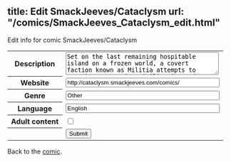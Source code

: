 title: Edit SmackJeeves/Cataclysm
url: "/comics/SmackJeeves_Cataclysm_edit.html"
---
Edit info for comic SmackJeeves/Cataclysm

<form name="comic" action="http://gaepostmail.appspot.com/comic/" method="post">
<table class="comicinfo">
<tr>
<th>Description</th><td><textarea name="description" cols="40" rows="3">Set on the last remaining hospitable island on a frozen world, a covert faction known as Militia attempts to overthrow a utopian civilization and their benevolent rulers, The Council.</textarea></td>
</tr>
<tr>
<th>Website</th><td><input type="text" name="url" value="http://cataclysm.smackjeeves.com/comics/" size="40"/></td>
</tr>
<tr>
<th>Genre</th><td><input type="text" name="genre" value="Other" size="40"/></td>
</tr>
<tr>
<th>Language</th><td><input type="text" name="language" value="English" size="40"/></td>
</tr>
<tr>
<th>Adult content</th><td><input type="checkbox" name="adult" value="adult" /></td>
</tr>
<tr>
<th></th><td>
<input type="hidden" name="comic" value="SmackJeeves_Cataclysm" />
<input type="submit" name="submit" value="Submit" />
</td>
</tr>
</table>
</form>

Back to the [comic](SmackJeeves_Cataclysm.html).
